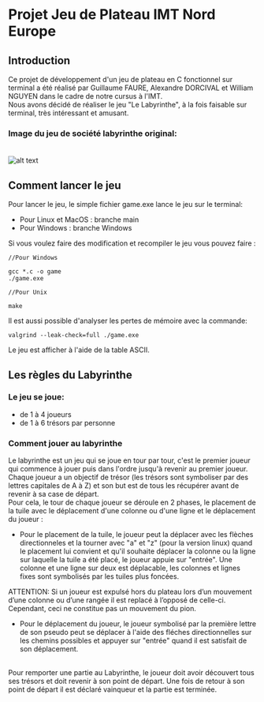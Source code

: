 # Projet Jeu de Plateau IMT Nord Europe
## Introduction
Ce projet de développement d'un jeu de plateau en C fonctionnel sur terminal a été réalisé par Guillaume FAURE, Alexandre DORCIVAL et William NGUYEN dans le cadre de notre cursus à l'IMT.<br>
Nous avons décidé de réaliser le jeu "Le Labyrinthe", à la fois faisable sur terminal, très intéressant et amusant.<br>
### Image du jeu de société labyrinthe original:<br><br>
![alt text](https://www.regle-du-jeu.fr/wp-content/uploads/2020/11/regles-du-jeu-Labyrinthe.jpg "Jeu du labyrinthe")
<br>
## Comment lancer le jeu
Pour lancer le jeu, le simple fichier game.exe lance le jeu sur le terminal:<br>
* Pour Linux et MacOS : branche main
* Pour Windows : branche Windows

Si vous voulez faire des modification et recompiler le jeu vous pouvez faire :
```
//Pour Windows

gcc *.c -o game
./game.exe

//Pour Unix

make
```
Il est aussi possible d'analyser les pertes de mémoire avec la commande:
```
valgrind --leak-check=full ./game.exe
```
Le jeu est afficher à l'aide de la table ASCII.
## Les règles du Labyrinthe
### Le jeu se joue:
* de 1 à 4 joueurs
* de 1 à 6 trésors par personne
### Comment jouer au labyrinthe
Le labyrinthe est un jeu qui se joue en tour par tour, c'est le premier joueur qui commence à jouer puis dans l'ordre jusqu'à revenir au premier joueur. Chaque joueur a un objectif de trésor (les trésors sont symboliser par des lettres capitales de A à Z) et son but est de tous les récupérer avant de revenir à sa case de départ.<br>
Pour cela, le tour de chaque joueur se déroule en 2 phases, le placement de la tuile avec le déplacement d'une colonne ou d'une ligne et le déplacement du joueur :<br>
* Pour le placement de la tuile, le joueur peut la déplacer avec les flèches directionneles et la tourner avec "a" et "z" (pour la version linux) quand le placement lui convient et qu'il souhaite déplacer la colonne ou la ligne sur laquelle la tuile a été placé, le joueur appuie sur "entrée". Une colonne et une ligne sur deux est déplacable, les colonnes et lignes fixes sont symbolisés par les tuiles plus foncées.

ATTENTION: Si un joueur est expulsé hors du plateau lors d’un mouvement d’une colonne ou d’une rangée il est replacé à l’opposé de celle-ci. Cependant, ceci ne constitue pas un mouvement du pion.
* Pour le déplacement du joueur, le joueur symbolisé par la première lettre de son pseudo peut se déplacer à l'aide des fléches directionnelles sur les chemins possibles et appuyer sur "entrée" quand il est satisfait de son déplacement.
<br>
Pour remporter une partie au Labyrinthe, le joueur doit avoir découvert tous ses trésors et doit revenir à son point de départ. Une fois de retour à son point de départ il est déclaré vainqueur et la partie est terminée.

    
